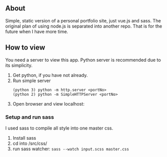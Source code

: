 ## About

Simple, static version of a personal portfolio site, just vue.js and sass. The original plan of using node.js is separated into another repo. That is for the future when I have more time.

## How to view
You need a server to view this app. Python server is recommended due to its simplicity. 

1. Get python, if you have not already.
2. Run simple server
	```
	(python 3) python -m http.server <portNo>
	(python 2) python -m SimpleHTTPServer <portNo>
	```
3. Open browser and view localhost:<portNo>

### Setup and run sass
I used sass to compile all style into one master css. 

1. Install sass
2. cd into /src/css/ 
3. run sass watcher: `sass --watch input.scss master.css`

